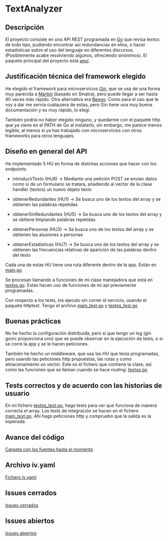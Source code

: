 # TextAnalyzer

## Descripción

El proyecto consiste en una API REST programada en [Go](https://golang.org/) que revisa textos de todo tipo, pudiendo encontrar así redundancias en ellos, o hacer estadísticas sobre el uso del lenguaje en diferentes discursos. (Posiblemente acabe resolviendo algunos, ofreciendo sinónimos). El paquete principal del proyecto está [aquí](src/texto).

## Justificación técnica del framework elegido

He elegido el framework para microservicios [Gin](https://gin-gonic.com/), que se usa de una forma muy
parecida a [Martini](https://github.com/go-martini/martini) (basado en Sinatra), pero puede llegar a ser hasta 40 veces más rápido. Otra alternativa era [Beego](https://beego.me/). Como para el uso que le voy a
dar me servía cualquiera de estas, pero Gin tiene una muy buena documentación y es muy rápido, lo elegí.

También podría no haber elegido ninguno, y quedarme con el paquete http que ya viene en el PATH de Go al
instalarlo, sin embargo, me parece menos legible, al menos si ya has trabajado
con microservicios con otros frameworks para otros lenguajes.

## Diseño en general del API

He implementado 5 HU en forma de distintas acciones que hacer con los endpoints:

- introducirTexto (HU8) -> Mediante una petición POST se envían datos como si de un formulario
se tratara, añadiendo al vector de la clase handler (textos) un nuevo objeto texto

- obtenerRedundantes (HU1) -> Se busca uno de los textos del array y se obtienen las palabras repetidas

- obtenerSinRedundantes (HU5) -> Se busca uno de los textos del array y se obtiene limpiando palabras repetidas

- obtenerPersonas (HU3) -> Se busca uno de los textos del array y se obtienen las alusiones a personas

- obtenerEstadisticas (HU7) -> Se busca uno de los textos del array y se obtienen las frecuencias relativas de aparición de las palabras dentro del texto

Cada una de estas HU tiene una ruta diferente dentro de la app. Están en [main.go](https://github.com/guillelpnz/TextAnalyzer/blob/master/src/main.go)

Se procesan llamando a funciones de mi clase manejadora que está en [textos.go](https://github.com/guillelpnz/TextAnalyzer/blob/master/src/micro/textos.go). Estas hacen uso de funciones de mi api
previamente programadas.

Con respecto a los tests, los ejecuto sin correr el servicio, usando el paquete httptest. Tengo el archivo
[main_test.go](https://github.com/guillelpnz/TextAnalyzer/blob/master/src/main_test.go) y [textos_test.go](https://github.com/guillelpnz/TextAnalyzer/blob/master/src/micro/textos_test.go)

## Buenas prácticas

No he hecho la configuración distribuida, pero sí que tengo un log (gin gonic proporciona uno)
que se puede observar en la ejecución de tests, o si se corre la app y se le hacen peticiones.

También he hecho un middleware, que usa las HU que tenía programadas, pero usando las peticiones http propuestas, las rutas y como almacenamiento un vector. Este es el fichero que contiene la clase, así como
las funciones que se llaman cuando se hace routing: [textos.go](https://github.com/guillelpnz/TextAnalyzer/blob/master/src/micro/textos.go)

## Tests correctos y de acuerdo con las historias de usuario

En mi fichero [textos_test.go](https://github.com/guillelpnz/TextAnalyzer/blob/master/src/micro/textos_test.go), hago tests para ver que funciona de manera correcta el array. Los tests de integración se hacen en el fichero [main_test.go](https://github.com/guillelpnz/TextAnalyzer/blob/master/src/main_test.go). Ahí hago peticiones http y compruebo que la salida es la esperada.

<!-- ## Despliegue correcto y funcionando, con documentación de la conexión entre el repo en GitHub y Netlify/Vercel para despliegue continuo

La conexión entre Vercel y mi GitHub está en [el ejercicio 1 del tema](https://github.com/guillelpnz/Ejercicios/blob/master/Serverless/serverless.md)

Está hecha con un repo de prueba, pero con mi repositorio se conecta de la misma forma.

Una vez que se ha conectado GitHub con mi repositorio, nos debería de aparecer
en la pestaña Overview de Vercel. El endpoint que se nos asignará, contendrá
un token aleatorio, haciendo la url menos legible, por lo que decidí cambiar
el dominio en Settings > Domain.

La función que desplegué en esta plataforma es la correspondiente a mi HU5.
La función trata de eliminar palabras repetidas de un texto. Está implementada
en [este fichero](https://github.com/guillelpnz/TextAnalyzer/blob/master/src/texto/texto.go).
Se llama ObtenerSinRedundantes(). Básicamente, sobre un objeto tipo Texto (mi clase), modifica
su atributo contenido, eliminando palabras repetidas.

Esta es la única operación que hice de configuración de Vercel, además de
conectarlo con mi repo de GitHub. Los builds automáticos se configuran
automáticamente.

Para poder desplegarla tuve que hacer cambios:

Como vercel coge las funciones del directorio /api, tuve que crear ese directorio y colocar ahí
un fichero .go con mi función. [Éste es el fichero obtener-sin-redundantes.go](https://github.com/guillelpnz/TextAnalyzer/blob/master/api/obtener-sin-redundantes.go).

Lo que cambia es que ahora el texto a modificar nos lo pasan por query string,
por lo que hacemos un saneamiento de la cadena que nos pasan antes de llamar
al método de mi clase, y tras inicializar un objeto con el contenido de lo que
nos han pasado por GET, ya llamamos a ObtenerSinRedundantes.

Otro cambio es que en mi código, esta función devuelve un slice de string.
En cambio, al tener que devolver un string tuve que hacer una pequeña modificación,
recorriendo este slice y concatenando sus palabras en un string, separando por espacios.

## Integración dentro del proyecto general (es decir, como todo el código deberá tener sus issues y/o HU correspondientes)

En [mis issues](https://github.com/guillelpnz/TextAnalyzer/issues)
se puede ver el avance del código, donde voy referenciándolos.

## Uso (e integración) de varias plataformas de despliegue

Con Golang, intenté usar Netlify, pero ni el ejemplo de prueba me funcionaba.

También intenté usar Google Cloud Functions. Esta plataforma parecía funcionar,
de hecho hice dos bots, pero no funcionaban bien:

[Link a las imágenes de los bots, así como al código de Google Cloud Functions](docs/bots.md)

Acabé programando un bot Node que usa un endpoint de Netlify.
El bot devuelve los títulos de los textos de celebridades. (HU4)
En mi caso he recopilado algunos de Rafael Alberti y Federico García Lorca.

Para más información sobre el funcionamiento del bot, así como la automatización
de los pushes, se puede ver el [ejercicio 3 del tema](https://github.com/guillelpnz/Ejercicios/blob/master/Serverless/serverless.md) -->



<!-- ## Elección del contenedor base

Como contenedor base he elegido golang:alpine3.12. He tomado esta decisión porque
en velocidad no había una diferencia significativa golang:latest,
golang:alpine y golang:1.15.3-alpine. En cuanto al espacio,
todos los golang:alpine pesan cerca de 300mb, mientras que golang:latest pesa más
de 800mb. Estas fueron las [pruebas de velocidad que hice](https://github.com/guillelpnz/TextAnalyzer/blob/master/docs/pruebas_velocidad.md)

## Dockerfile correcto

[Dockerfile del proyecto](https://github.com/guillelpnz/TextAnalyzer/blob/master/Dockerfile)

## Uso de GitHub Container Registry

[Paquetes](https://github.com/guillelpnz?tab=packages)

## Docker Hub

[Container](https://hub.docker.com/r/guillelpnz/textanalyzer/tags)

Para que se construya automáticamente, hay que conectar GitHub a Docker Hub mediante un OAUTH. Posteriormente, acceder al apartado Manage Repository/Builds/Configure Automated Builds y ahí activar la pestaña: autobuild. -->

<!-- ## Motivación

Durante el trayecto que llevo recorrido de carrera, he tenido que hacer numerosas documentaciones, exposiciones, explicaciones, etc. Esto hizo que me diera cuenta de que paso bastante tiempo revisando si uso palabras de manera redundante. Por lo que se me ocurrió esta pequeña API que facilita el trabajo de analizar textos. -->

<!-- ## Uso de la aplicación

1. Para poder hacer uso de TextAnalyzer debes previamente
[instalar](https://golang.org/dl/) y [configurar](https://golang.org/doc/install)
Go correctamente en tu sistema.

2. Debes descargarte este repositorio.

- Para poder testear la aplicación, debes estar en el directorio raíz del
proyecto y ejecutar el comando:

&nbsp;&nbsp;&nbsp;&nbsp;&nbsp;&nbsp;&nbsp;&nbsp;&nbsp; `make test`

- Para ver las cabeceras de los métodos del paquete texto debes estar en el
directorio raíz del proyecto y ejecutar el comando:

&nbsp;&nbsp;&nbsp;&nbsp;&nbsp;&nbsp;&nbsp;&nbsp;&nbsp; `make doc`

## Herramientas utilizadas

El lenguaje que se va a utilizar es Go. Estas son el resto de [herramientas](docs/herramientas.md). -->

## Avance del código

[Carpeta con los fuentes hasta el momento](https://github.com/guillelpnz/TextAnalyzer/tree/master/src/texto)

## Archivo iv.yaml

[Fichero iv.yaml](iv.yaml)

## Issues cerrados

[Issues cerrados](https://github.com/guillelpnz/TextAnalyzer/issues?q=is%3Aissue+is%3Aclosed)

## Issues abiertos

[Issues abiertos](https://github.com/guillelpnz/TextAnalyzer/issues)
